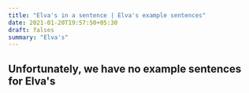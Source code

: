 ```yaml
---
title: "Elva's in a sentence | Elva's example sentences"
date: 2021-01-20T19:57:50+05:30
draft: falses
summary: "Elva's"
---
```

## Unfortunately, we have no example sentences for Elva's                 
